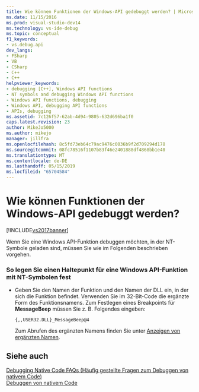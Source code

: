 ```yaml
---
title: Wie können Funktionen der Windows-API gedebuggt werden? | Microsoft-Dokumentation
ms.date: 11/15/2016
ms.prod: visual-studio-dev14
ms.technology: vs-ide-debug
ms.topic: conceptual
f1_keywords:
- vs.debug.api
dev_langs:
- FSharp
- VB
- CSharp
- C++
- C++
helpviewer_keywords:
- debugging [C++], Windows API functions
- NT symbols and debugging Windows API functions
- Windows API functions, debugging
- Windows API, debugging API functions
- APIs, debugging
ms.assetid: 7c126f57-62ab-4d94-9805-632d696ba1f0
caps.latest.revision: 23
author: MikeJo5000
ms.author: mikejo
manager: jillfra
ms.openlocfilehash: 8c5fd73eb64c79ac9476c0036b9f2d709294d178
ms.sourcegitcommit: 08fc78516f1107b83f46e2401888df4868bb1e40
ms.translationtype: MT
ms.contentlocale: de-DE
ms.lasthandoff: 05/15/2019
ms.locfileid: "65704584"
---
```

# <a name="how-can-i-debug-windows-api-functions"></a>Wie können Funktionen der Windows-API gedebuggt werden?
[!INCLUDE[vs2017banner](../includes/vs2017banner.md)]

Wenn Sie eine Windows API-Funktion debuggen möchten, in der NT-Symbole geladen sind, müssen Sie wie im Folgenden beschrieben vorgehen.  
  
### <a name="to-set-a-breakpoint-on-a-windows-api-function-with-nt-symbols-loaded"></a>So legen Sie einen Haltepunkt für eine Windows API-Funktion mit NT-Symbolen fest  
  
- Geben Sie den Namen der Funktion und den Namen der DLL ein, in der sich die Funktion befindet. Verwenden Sie im 32-Bit-Code die ergänzte Form des Funktionsnamens. Zum Festlegen eines Breakpoints für **MessageBeep** müssen Sie z. B. Folgendes eingeben:  
  
    ```  
    {,,USER32.DLL}_MessageBeep@4  
    ```  
  
     Zum Abrufen des ergänzten Namens finden Sie unter [Anzeigen von ergänzten Namen](https://msdn.microsoft.com/f79e2717-a4db-4d12-a689-69830cce2be0).  
  
## <a name="see-also"></a>Siehe auch  
 [Debugging Native Code FAQs (Häufig gestellte Fragen zum Debuggen von nativem Code)](../debugger/debugging-native-code-faqs.md)   
 [Debuggen von nativem Code](../debugger/debugging-native-code.md)
